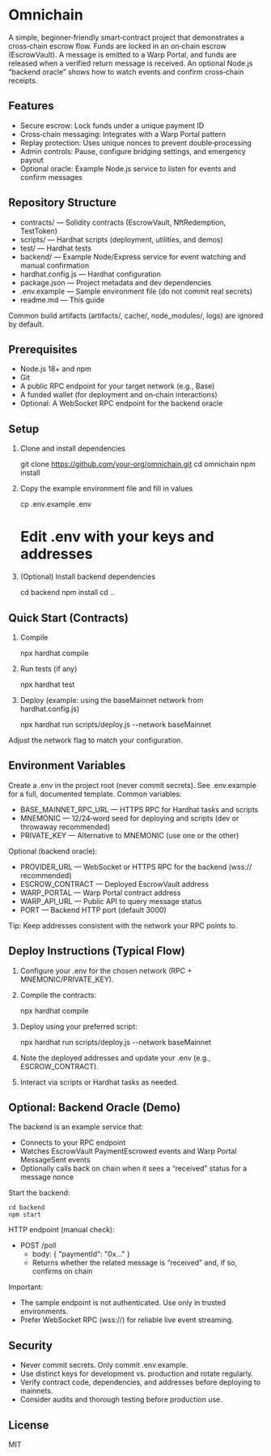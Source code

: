 # Omnichain

A simple, beginner‑friendly smart‑contract project that demonstrates a cross‑chain escrow flow. Funds are locked in an on‑chain escrow (EscrowVault). A message is emitted to a Warp Portal, and funds are released when a verified return message is received. An optional Node.js “backend oracle” shows how to watch events and confirm cross‑chain receipts.

## Features

- Secure escrow: Lock funds under a unique payment ID
- Cross‑chain messaging: Integrates with a Warp Portal pattern
- Replay protection: Uses unique nonces to prevent double‑processing
- Admin controls: Pause, configure bridging settings, and emergency payout
- Optional oracle: Example Node.js service to listen for events and confirm messages

## Repository Structure

- contracts/ — Solidity contracts (EscrowVault, NftRedemption, TestToken)
- scripts/ — Hardhat scripts (deployment, utilities, and demos)
- test/ — Hardhat tests
- backend/ — Example Node/Express service for event watching and manual confirmation
- hardhat.config.js — Hardhat configuration
- package.json — Project metadata and dev dependencies
- .env.example — Sample environment file (do not commit real secrets)
- readme.md — This guide

Common build artifacts (artifacts/, cache/, node_modules/, logs) are ignored by default.

## Prerequisites

- Node.js 18+ and npm
- Git
- A public RPC endpoint for your target network (e.g., Base)
- A funded wallet (for deployment and on‑chain interactions)
- Optional: A WebSocket RPC endpoint for the backend oracle

## Setup

1) Clone and install dependencies

    git clone https://github.com/your-org/omnichain.git
    cd omnichain
    npm install

2) Copy the example environment file and fill in values

    cp .env.example .env
    # Edit .env with your keys and addresses

3) (Optional) Install backend dependencies

    cd backend
    npm install
    cd ..

## Quick Start (Contracts)

1) Compile

    npx hardhat compile

2) Run tests (if any)

    npx hardhat test

3) Deploy (example: using the baseMainnet network from hardhat.config.js)

    npx hardhat run scripts/deploy.js --network baseMainnet

Adjust the network flag to match your configuration.

## Environment Variables

Create a .env in the project root (never commit secrets). See .env.example for a full, documented template. Common variables:

- BASE_MAINNET_RPC_URL — HTTPS RPC for Hardhat tasks and scripts
- MNEMONIC — 12/24‑word seed for deploying and scripts (dev or throwaway recommended)
- PRIVATE_KEY — Alternative to MNEMONIC (use one or the other)

Optional (backend oracle):

- PROVIDER_URL — WebSocket or HTTPS RPC for the backend (wss:// recommended)
- ESCROW_CONTRACT — Deployed EscrowVault address
- WARP_PORTAL — Warp Portal contract address
- WARP_API_URL — Public API to query message status
- PORT — Backend HTTP port (default 3000)

Tip: Keep addresses consistent with the network your RPC points to.

## Deploy Instructions (Typical Flow)

1) Configure your .env for the chosen network (RPC + MNEMONIC/PRIVATE_KEY).
2) Compile the contracts:

    npx hardhat compile

3) Deploy using your preferred script:

    npx hardhat run scripts/deploy.js --network baseMainnet

4) Note the deployed addresses and update your .env (e.g., ESCROW_CONTRACT).

5) Interact via scripts or Hardhat tasks as needed.

## Optional: Backend Oracle (Demo)

The backend is an example service that:
- Connects to your RPC endpoint
- Watches EscrowVault PaymentEscrowed events and Warp Portal MessageSent events
- Optionally calls back on chain when it sees a “received” status for a message nonce

Start the backend:

    cd backend
    npm start

HTTP endpoint (manual check):

- POST /poll
  - body: { "paymentId": "0x..." }
  - Returns whether the related message is “received” and, if so, confirms on chain

Important:
- The sample endpoint is not authenticated. Use only in trusted environments.
- Prefer WebSocket RPC (wss://) for reliable live event streaming.

## Security

- Never commit secrets. Only commit .env.example.
- Use distinct keys for development vs. production and rotate regularly.
- Verify contract code, dependencies, and addresses before deploying to mainnets.
- Consider audits and thorough testing before production use.

## License

MIT